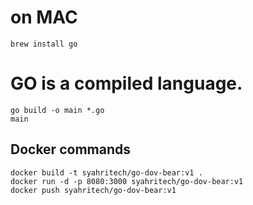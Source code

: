 # on MAC
```brew install go```

# GO is a compiled language.
```
go build -o main *.go
main
```

## Docker commands
```
docker build -t syahritech/go-dov-bear:v1 .
docker run -d -p 8080:3000 syahritech/go-dov-bear:v1
docker push syahritech/go-dov-bear:v1
```